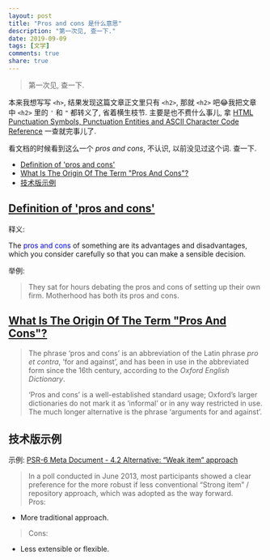 ```yaml
---
layout: post
title: "Pros and cons 是什么意思"
description: "第一次见, 查一下."
date: 2019-09-09
tags: [文学]
comments: true
share: true
---
```


> 第一次见, 查一下.

本来我想写写 `<h>`, 结果发现这篇文章正文里只有 `<h2>`, 那就 `<h2>` 吧😂我把文章中 `<h2>` 里的 `'` 和 `"` 都转义了, 省着横生枝节. 主要是也不费什么事儿, 拿 [HTML Punctuation Symbols, Punctuation Entities and ASCII Character Code Reference](https://www.toptal.com/designers/htmlarrows/punctuation/) 一查就完事儿了.

看文档的时候看到这么一个 *pros and cons*, 不认识, 以前没见过这个词. 查一下.


<!-- MarkdownTOC -->

- [Definition of &apos;pros and cons&apos;](#definition-of-pros-and-cons)
- [What Is The Origin Of The Term &quot;Pros And Cons&quot;?](#what-is-the-origin-of-the-term-pros-and-cons)
- [技术版示例](#%E6%8A%80%E6%9C%AF%E7%89%88%E7%A4%BA%E4%BE%8B)

<!-- /MarkdownTOC -->


<a id="definition-of-pros-and-cons"></a>
## [Definition of &apos;pros and cons&apos;](https://www.collinsdictionary.com/dictionary/english/pros-and-cons)

释义:

The <span style="color:blue;">pros and cons</span> of something are its advantages and disadvantages, which you consider carefully so that you can make a sensible decision.


举例: 

> They sat for hours debating the pros and cons of setting up their own firm.
Motherhood has both its pros and cons.

<a id="what-is-the-origin-of-the-term-pros-and-cons"></a>
## [What Is The Origin Of The Term &quot;Pros And Cons&quot;?](https://www.lexico.com/en/explore/pros-and-cons-origin)

> The phrase ‘pros and cons’ is an abbreviation of the Latin phrase *pro et contra*, ‘for and against’, and has been in use in the abbreviated form since the 16th century, according to the *Oxford English Dictionary*.
> 
> ‘Pros and cons’ is a well-established standard usage; Oxford’s larger dictionaries do not mark it as ‘informal’ or in any way restricted in use. The much longer alternative is the phrase ‘arguments for and against’.

<a id="%E6%8A%80%E6%9C%AF%E7%89%88%E7%A4%BA%E4%BE%8B"></a>
## 技术版示例

示例: [PSR-6 Meta Document - 4.2 Alternative: “Weak item” approach](https://www.php-fig.org/psr/psr-6/meta/#42-alternative-weak-item-approach)

> In a poll conducted in June 2013, most participants showed a clear preference for the more robust if less conventional “Strong item” / repository approach, which was adopted as the way forward.<br/>
> Pros:
* More traditional approach.<br/>
> Cons:
* Less extensible or flexible.